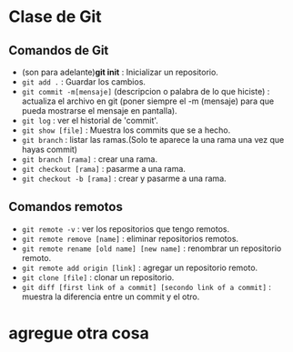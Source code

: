 # Clase de Git
## Comandos de Git
- (son para adelante)**git init** : Inicializar un repositorio.
- ````git add .```` : Guardar los cambios.
- ````git commit -m[mensaje]```` (descripcion o palabra de lo que hiciste) : actualiza el archivo en git (poner siempre el -m (mensaje) para que pueda mostrarse el mensaje en pantalla).
- ````git log```` : ver el historial de 'commit'.
- ````git show [file]```` : Muestra los commits que se a hecho.
- ````git branch```` : listar las ramas.(Solo te aparece la una rama una vez que hayas commit)
- ````git branch [rama]```` : crear una rama.
- ````git checkout [rama]```` : pasarme a una rama.
- ````git checkout -b [rama]```` : crear y pasarme a una rama.
  
 ## Comandos remotos 
- ````git remote -v```` : ver los repositorios que tengo remotos.
- ````git remote remove [name]```` : eliminar repositorios remotos.
- ````git remote rename [old name] [new name]```` : renombrar un repositorio remoto.
- ````git remote add origin [link]```` : agregar un repositorio remoto.
- ````git clone [file]```` : clonar un repositorio.
- ````git diff [first link of a commit] [secondo link of a commit]```` : muestra la diferencia entre un commit y el otro.

# agregue otra cosa